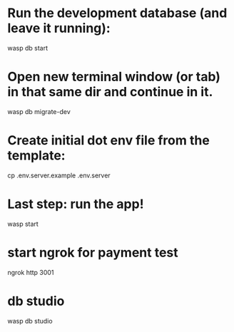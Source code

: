 # Run the development database (and leave it running):
wasp db start

# Open new terminal window (or tab) in that same dir and continue in it.
wasp db migrate-dev

# Create initial dot env file from the template:
cp .env.server.example .env.server

# Last step: run the app!
wasp start

# start ngrok for payment test
ngrok http 3001

# db studio
wasp db studio